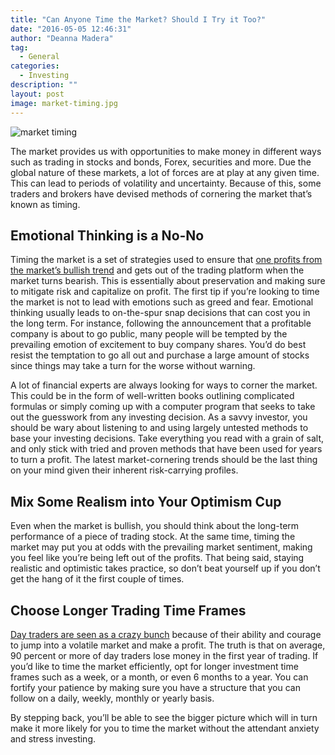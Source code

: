 ```yaml
---
title: "Can Anyone Time the Market? Should I Try it Too?"
date: "2016-05-05 12:46:31"
author: "Deanna Madera"
tag:
  - General
categories:
  - Investing
description: ""
layout: post
image: market-timing.jpg
---
```


![market timing](http://mt2.wpengine.com/wp-content/uploads/2015/03/market-timing.jpg)

The market provides us with opportunities to make money in different ways such as trading in stocks and bonds, Forex, securities and more. Due the global nature of these markets, a lot of forces are at play at any given time. This can lead to periods of volatility and uncertainty. Because of this, some traders and brokers have devised methods of cornering the market that’s known as timing.

## Emotional Thinking is a No-No

Timing the market is a set of strategies used to ensure that [one profits from the market’s bullish trend](http://investorplace.com/how-to-invest/stocks/buy-trade/bull-market-strategy/#.VQwJAo6Cg8Y) and gets out of the trading platform when the market turns bearish. This is essentially about preservation and making sure to mitigate risk and capitalize on profit. The first tip if you’re looking to time the market is not to lead with emotions such as greed and fear. Emotional thinking usually leads to on-the-spur snap decisions that can cost you in the long term. For instance, following the announcement that a profitable company is about to go public, many people will be tempted by the prevailing emotion of excitement to buy company shares. You’d do best resist the temptation to go all out and purchase a large amount of stocks since things may take a turn for the worse without warning.

A lot of financial experts are always looking for ways to corner the market. This could be in the form of well-written books outlining complicated formulas or simply coming up with a computer program that seeks to take out the guesswork from any investing decision. As a savvy investor, you should be wary about listening to and using largely untested methods to base your investing decisions. Take everything you read with a grain of salt, and only stick with tried and proven methods that have been used for years to turn a profit. The latest market-cornering trends should be the last thing on your mind given their inherent risk-carrying profiles.

## Mix Some Realism into Your Optimism Cup

Even when the market is bullish, you should think about the long-term performance of a piece of trading stock. At the same time, timing the market may put you at odds with the prevailing market sentiment, making you feel like you’re being left out of the profits. That being said, staying realistic and optimistic takes practice, so don’t beat yourself up if you don’t get the hang of it the first couple of times.

## Choose Longer Trading Time Frames

[Day traders are seen as a crazy bunch](http://www.investorhome.com/daytrade/profits.htm) because of their ability and courage to jump into a volatile market and make a profit. The truth is that on average, 90 percent or more of day traders lose money in the first year of trading. If you’d like to time the market efficiently, opt for longer investment time frames such as a week, or a month, or even 6 months to a year. You can fortify your patience by making sure you have a structure that you can follow on a daily, weekly, monthly or yearly basis.

By stepping back, you’ll be able to see the bigger picture which will in turn make it more likely for you to time the market without the attendant anxiety and stress investing.
